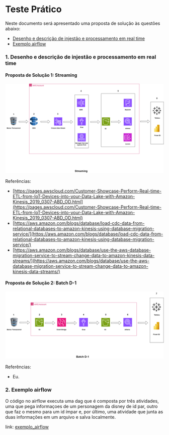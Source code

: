 # Teste Prático

Neste documento será apresentado uma proposta de solução às questões abaixo:
- [Desenho e descrição de injestão e processamento em real time](#desenho-e-descrição-de-injestão-e-processamento-em-real-time)
- [Exemplo airflow](#exemplo-airflow)

### 1. Desenho e descrição de injestão e processamento em real time

#### Proposta de Solução 1: Streaming

![Design 1](https://raw.githubusercontent.com/victor-alexandre/aws-design-exercise/main/Proposta%20de%20solu%C3%A7%C3%A3o%201.png)

Referências:

- [https://pages.awscloud.com/Customer-Showcase-Perform-Real-time-ETL-from-IoT-Devices-into-your-Data-Lake-with-Amazon-Kinesis_2019_0307-ABD_OD.html](https://pages.awscloud.com/Customer-Showcase-Perform-Real-time-ETL-from-IoT-Devices-into-your-Data-Lake-with-Amazon-Kinesis_2019_0307-ABD_OD.html)
- [https://aws.amazon.com/blogs/database/load-cdc-data-from-relational-databases-to-amazon-kinesis-using-database-migration-service/](https://aws.amazon.com/blogs/database/load-cdc-data-from-relational-databases-to-amazon-kinesis-using-database-migration-service/)
- [https://aws.amazon.com/blogs/database/use-the-aws-database-migration-service-to-stream-change-data-to-amazon-kinesis-data-streams/](https://aws.amazon.com/blogs/database/use-the-aws-database-migration-service-to-stream-change-data-to-amazon-kinesis-data-streams/)


#### Proposta de Solução 2: Batch D-1

![Design 2](https://raw.githubusercontent.com/victor-alexandre/aws-design-exercise/main/Proposta%20de%20solu%C3%A7%C3%A3o%202.png)

Referências:

- Eu.

### 2. Exemplo airflow

O código no airflow executa uma dag que é composta por três atividades, uma que pega informaçoes de um personagem da disney de id par, outro que faz o mesmo para um id ímpar e, por último, uma atividade que junta as duas informações em um arquivo e salva localmente.

link: [exemplo_airflow](https://github.com/victor-alexandre/aws-design-exercise/blob/main/fetch_disney_character_info.py)
